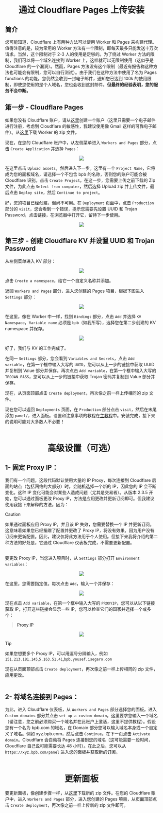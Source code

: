 <h1 align="center">通过 Cloudflare Pages 上传安装</h1>

## 简介
您可能知道，Cloudflare 上有两种方法可以使用 Worker 和 Pages 来构建代理。值得注意的是，较为常用的 Worker 方法有一个限制，即每天最多只能发送十万次请求。当然，这个限制对于 2-3 人的使用是足够的。为了绕过 Worker 方法的限制，我们可以将一个域名连接到 Worker 上，这样就可以无限制使用（这似乎是 Cloudflare 的一个漏洞）。然而，Pages 方法没有这个限制（最近有报告称这种方法也可能会有限制，您可以自行测试）。由于我们在这种方法中使用了名为 Pages functions 的功能，您仍然会收到一封电子邮件，通知您已达到 100k 的使用限制，即使您使用的是个人域名，您也会收到这封邮件。**但最终的经验表明，您的服务不会中断。**

## 第一步 - Cloudflare Pages
如果您没有 Cloudflare 账户，请从[这里](https://dash.cloudflare.com/sign-up)创建一个账户（这里只需要一个电子邮件进行注册，考虑到 Cloudflare 的敏感性，我建议使用像 Gmail 这样的可靠电子邮件）。从[这里](https://github.com/bia-pain-bache/BPB-Worker-Panel/releases/latest/download/worker.zip)下载 Worker 的 zip 文件。

现在，在您的 Cloudflare 账户中，从左侧菜单进入 `Workers and Pages` 部分，点击 `Create Application` 并选择 `Pages`：

<p align="center">
  <img src="assets/images/Pages_application.jpg">
</p>

在这里点击 `Upload assets`，然后进入下一步。这里有一个 `Project Name`，它将成为您的面板域名，请选择一个不包含 bpb 的名称，否则您的账户可能会被 Cloudflare 识别。点击 `Create Project`。在这一步，您需要上传之前下载的 Zip 文件，为此点击 `Select from computer`，然后选择 Upload zip 并上传文件，最后点击 `Deploy site`，然后 `Continue to project`。

好，您的项目已经创建，但尚不可用。在 `Deployment` 页面中，点击 `Production` 部分的 `visit`，您会看到一个错误，提示您需要先设置 UUID 和 Trojan Password，点击链接，在浏览器中打开它，留待下一步使用。

<p align="center">
  <img src="assets/images/Generate_secrets.jpg">
</p>

## 第三步 - 创建 Cloudflare KV 并设置 UUID 和 Trojan Password
从左侧菜单进入 KV 部分：

<p align="center">
  <img src="assets/images/Nav_dash_kv.jpg">
</p>

点击 `Create a namespace`，给它一个自定义名称并添加。

返回 `Workers and Pages` 部分，进入您创建的 Pages 项目，根据下图进入 `Settings` 部分：

<p align="center">
  <img src="assets/images/Settings_functions.jpg">
</p>

在这里，像在 Worker 中一样，找到 `Bindings` 部分，点击 `Add` 并选择 `KV Namespace`，`Variable name` 必须是 `bpb`（如我所写），选择您在第二步创建的 KV namespace 并保存。

<p align="center">
  <img src="assets/images/Pages_bind_kv.jpg">
</p>

好了，我们与 KV 的工作完成了。

在同一 `Settings` 部分，您会看到 `Variables and Secrets`，点击 `Add variable`，在第一个框中输入大写的 `UUID`，您可以从上一步的链接中获取 UUID 并复制到 Value 部分并保存。再次点击 `Add variable`，在第一个框中输入大写的 `TROJAN_PASS`，您可以从上一步的链接中获取 Trojan 密码并复制到 Value 部分并保存。

现在，从页面顶部点击 `Create deployment`，再次像之前一样上传相同的 zip 文件。

现在您可以返回 `Deployments` 页面，在 `Production` 部分点击 `visit`，然后在末尾添加 `panel/`，进入面板。设置和注意事项的教程在[主教程](configuration_fa.md)中。安装完成，接下来的说明可能对大多数人不必要！
<br><br>
<h1 align="center">高级设置（可选）</h1>

## 1- 固定 Proxy IP：

我们有一个问题，这段代码默认使用大量的 IP Proxy，每次连接到 Cloudflare 后面的站点（包括网络的大部分）时，会随机选择一个新的 IP，因此您的 IP 会不断变化。这种 IP 变化可能会对某些人造成问题（尤其是交易者）。从版本 2.3.5 开始，您可以通过面板更改 Proxy IP，方法是应用更改并更新订阅即可。但我建议使用我接下来解释的方法，因为：

> [!CAUTION]
> 如果通过面板应用 Proxy IP，并且该 IP 失效，您需要替换一个 IP 并更新订阅。这意味着如果您已经捐赠了配置并更改了 Proxy IP，将没有效果，因为用户没有订阅来更新配置。因此，建议仅将此方法用于个人使用。但接下来我将介绍的第二种方法的好处是，它通过 Cloudflare 仪表板完成，不需要更新配置。
<br><br>

要更改 Proxy IP，当您进入项目时，从 `Settings` 部分打开 `Environment variables`：

<p align="center">
  <img src="assets/images/Pages_env_vars.jpg">
</p>

在这里，您需要指定值。每次点击 `Add`，输入一个并保存：

<p align="center">
  <img src="assets/images/Pages_add_variables.jpg">
</p> 

现在点击 `Add variable`，在第一个框中输入大写的 `PROXYIP`，您可以从以下链接获取 IP，打开这些链接会显示一些 IP，您可以检查它们的国家并选择一个或多个：

>[Proxy IP](https://www.nslookup.io/domains/bpb.yousef.isegaro.com/dns-records/)

<p align="center">
  <img src="assets/images/Proxy_ips.jpg">
</p>

> [!TIP]
> 如果您想要多个 Proxy IP，可以用逗号分隔输入，例如 `151.213.181.145`,`5.163.51.41`,`bpb.yousef.isegaro.com`

现在从页面顶部点击 `Create deployment`，再次像之前一样上传相同的 zip 文件，应用更改。
<br><br>

## 2- 将域名连接到 Pages：

为此，进入 Cloudflare 仪表板，从 `Workers and Pages` 部分选择您的面板。进入 `Custom domains` 部分并点击 `set up a custom domain`。这里要求您输入一个域名（请注意，您之前必须购买一个域名并在此账户上激活，这里不提供教程）。假设您有一个名为 bpb.com 的域名，在 Domain 部分您可以输入域名本身或一个自定义子域名。例如 xyz.bpb.com，然后点击 `Continue`，在下一页点击 `Activate domain`。Cloudflare 会自动将 Pages 连接到您的域名（这可能需要一段时间，Cloudflare 自己说可能需要长达 48 小时）。在此之后，您可以从 `https://xyz.bpb.com/panel` 进入您的面板并获取新的订阅。
<br><br>

<h1 align="center">更新面板</h1>

要更新面板，像创建步骤一样，从[这里](https://github.com/bia-pain-bache/BPB-Worker-Panel/releases/latest/download/worker.zip)下载新的 zip 文件。在您的 Cloudflare 账户中，进入 `Workers and Pages` 部分，进入您创建的 Pages 项目，从页面顶部点击 `Create deployment`，再次像之前一样上传新的 zip 文件即可。
